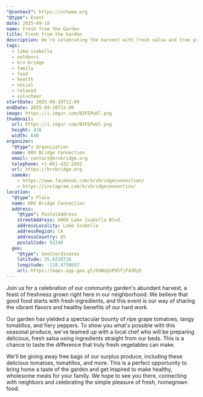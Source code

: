 ```yaml
---
"@context": https://schema.org
"@type": Event
date: 2025-09-10
name: Fresh from the Garden
title: Fresh from the Garden
description: We're celebrating the harvest with fresh salsa and free produce from our garden. Stop by and get some fresh vegetables to take home!
tags:
  - lake-isabella
  - outdoors
  - krv-bridge
  - family
  - food
  - health
  - social
  - relaxed
  - volunteer
startDate: 2025-09-10T11:00
endDate: 2025-09-10T13:00
image: https://i.imgur.com/B3FEPwUl.png
thumbnail:
  url: https://i.imgur.com/B3FEPwUl.png
  height: 416
  width: 640
organizer:
  "@type": Organization
  name: KRV Bridge Connection
  email: contact@krvbridge.org
  telephone: +1-661-432-2042
  url: https://krvbridge.org
  sameAs:
    - https://www.facebook.com/krvbridgeconnection/
    - https://instagram.com/krvbridgeconnection/
location:
  "@type": Place
  name: KRV Bridge Connection
  address:
    "@type": PostalAddress
    streetAddress: 6069 Lake Isabella Blvd.
    addressLocality: Lake Isabella
    addressRegion: CA
    addressCountry: US
    postalCode: 93240
  geo:
    "@type": GeoCoordinates
    latitude: 35.6239716
    longitude: -118.4758657
    url: https://maps.app.goo.gl/EmNUpSPX5fjP43Ry5
---
```

Join us for a celebration of our community garden's abundant harvest, a feast of freshness grown right here in our
neighborhood. We believe that good food starts with fresh ingredients, and this event is our way of sharing the
vibrant flavors and healthy benefits of our hard work.

Our garden has yielded a spectacular bounty of ripe grape tomatoes, tangy tomatillos, and fiery peppers. To show
you what's possible with this seasonal produce, we've teamed up with a local chef who will be preparing delicious,
fresh salsa using ingredients straight from our beds. This is a chance to taste the difference that truly fresh
vegetables can make.

We'll be giving away free bags of our surplus produce, including these delicious tomatoes, tomatillos, and more.
This is a perfect opportunity to bring home a taste of the garden and get inspired to make healthy, wholesome
meals for your family. We hope to see you there, connecting with neighbors and celebrating the simple pleasure
of fresh, homegrown food.
